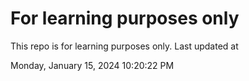 # For learning purposes only
This repo is for learning purposes only.
Last updated at

Monday, January 15, 2024 10:20:22 PM

